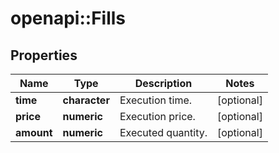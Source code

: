 # openapi::Fills


## Properties
Name | Type | Description | Notes
------------ | ------------- | ------------- | -------------
**time** | **character** | Execution time. | [optional] 
**price** | **numeric** | Execution price. | [optional] 
**amount** | **numeric** | Executed quantity. | [optional] 


